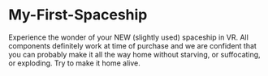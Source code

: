 # My-First-Spaceship

Experience the wonder of your NEW (slightly used) spaceship in VR. All components definitely work at time of purchase and we are confident that you can probably make it all the way home without starving, or suffocating, or exploding. Try to make it home alive.
